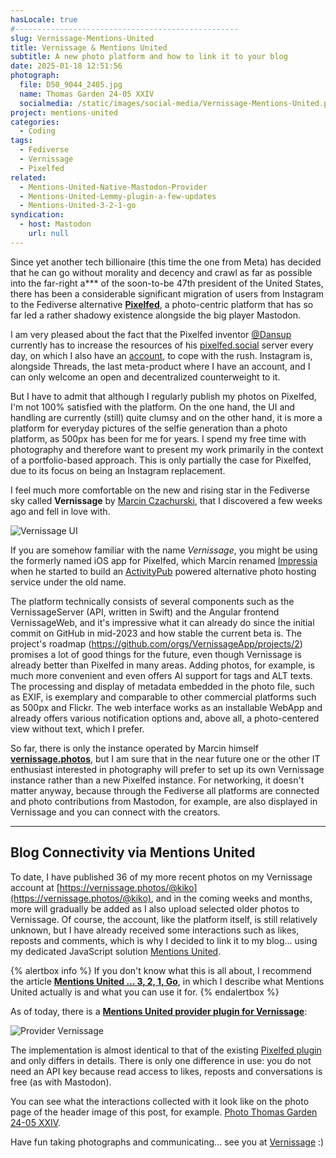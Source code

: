 ```yaml
---
hasLocale: true
#--------------------------------------------------
slug: Vernissage-Mentions-United
title: Vernissage & Mentions United
subtitle: A new photo platform and how to link it to your blog
date: 2025-01-18 12:51:56
photograph:
  file: D50_9044_2405.jpg
  name: Thomas Garden 24-05 XXIV
  socialmedia: /static/images/social-media/Vernissage-Mentions-United.png
project: mentions-united
categories:
  - Coding
tags:
  - Fediverse
  - Vernissage
  - Pixelfed
related:
  - Mentions-United-Native-Mastodon-Provider
  - Mentions-United-Lemmy-plugin-a-few-updates
  - Mentions-United-3-2-1-go
syndication:
  - host: Mastodon
    url: null
---
```


Since yet another tech billionaire (this time the one from Meta) has decided that he can go without morality and decency and crawl as far as possible into the far-right a*** of the soon-to-be 47th president of the United States, there has been a considerable significant migration of users from Instagram to the Fediverse alternative [**Pixelfed**](https://github.com/pixelfed/pixelfed), a photo-centric platform that has so far led a rather shadowy existence alongside the big player Mastodon.

I am very pleased about the fact that the Pixelfed inventor [@Dansup](https://pixelfed.social/dansup) currently has to increase the resources of his [pixelfed.social](https://pixelfed.social) server every day, on which I also have an [account](https://pixelfed.social/kristofz), to cope with the rush. Instagram is, alongside Threads, the last meta-product where I have an account, and I can only welcome an open and decentralized counterweight to it.

But I have to admit that although I regularly publish my photos on Pixelfed, I'm not 100% satisfied with the platform. On the one hand, the UI and handling are currently (still) quite clumsy and on the other hand, it is more a platform for everyday pictures of the selfie generation than a photo platform, as 500px has been for me for years. I spend my free time with photography and therefore want to present my work primarily in the context of a portfolio-based approach. This is only partially the case for Pixelfed, due to its focus on being an Instagram replacement.

I feel much more comfortable on the new and rising star in the Fediverse sky called **Vernissage** by [Marcin Czachurski](https://vernissage.photos/@mczachurski), that I discovered a few weeks ago and fell in love with.

![Vernissage UI](/post/Vernissage-Mentions-United/vernissage-ui.png)

<!-- more -->

If you are somehow familiar with the name *Vernissage*, you might be using the formerly named iOS app for Pixelfed, which Marcin renamed [Impressia](https://apps.apple.com/de/app/impressia-for-pixelfed/id1663543216) when he started to build an [ActivityPub](https://en.wikipedia.org/wiki/ActivityPub) powered alternative photo hosting service under the old name.

The platform technically consists of several components such as the VernissageServer (API, written in Swift) and the Angular frontend VernissageWeb, and it's impressive what it can already do since the initial commit on GitHub in mid-2023 and how stable the current beta is. The project's roadmap (https://github.com/orgs/VernissageApp/projects/2) promises a lot of good things for the future, even though Vernissage is already better than Pixelfed in many areas. Adding photos, for example, is much more convenient and even offers AI support for tags and ALT texts. The processing and display of metadata embedded in the photo file, such as EXIF, is exemplary and comparable to other commercial platforms such as 500px and Flickr. The web interface works as an installable WebApp and already offers various notification options and, above all, a photo-centered view without text, which I prefer.

So far, there is only the instance operated by Marcin himself **[vernissage.photos](https://vernissage.photos)**, but I am sure that in the near future one or the other IT enthusiast interested in photography will prefer to set up its own Vernissage instance rather than a new Pixelfed instance. For networking, it doesn't matter anyway, because through the Fediverse all platforms are connected and photo contributions from Mastodon, for example, are also displayed in Vernissage and you can connect with the creators.

---

## Blog Connectivity via Mentions United

To date, I have published 36 of my more recent photos on my Vernissage account at [https://vernissage.photos/@kiko](https://vernissage.photos/@kiko), and in the coming weeks and months, more will gradually be added as I also upload selected older photos to Vernissage. Of course, the account, like the platform itself, is still relatively unknown, but I have already received some interactions such as likes, reposts and comments, which is why I decided to link it to my blog... using my dedicated JavaScript solution [Mentions United](/projects/mentions-united/).

{% alertbox info %}
If you don't know what this is all about, I recommend the article [**Mentions United ... 3, 2, 1, Go**](/post/Mentions-United-3-2-1-go/), in which I describe what Mentions United actually is and what you can use it for.
{% endalertbox %}

As of today, there is a [**Mentions United provider plugin for Vernissage**](https://github.com/kristofzerbe/Mentions-United?tab=readme-ov-file#provider-vernissage):

![Provider Vernissage](post/Vernissage-Mentions-United/Provider-vernissage.png)

The implementation is almost identical to that of the existing [Pixelfed plugin](https://github.com/kristofzerbe/Mentions-United?tab=readme-ov-file#provider-pixelfed) and only differs in details. There is only one difference in use: you do not need an API key because read access to likes, reposts and conversations is free (as with Mastodon).

You can see what the interactions collected with it look like on the photo page of the header image of this post, for example. [Photo Thomas Garden 24-05 XXIV](/photos/D50_9044_2405/).

Have fun taking photographs and communicating... see you at [Vernissage](https://vernissage.photos) :)